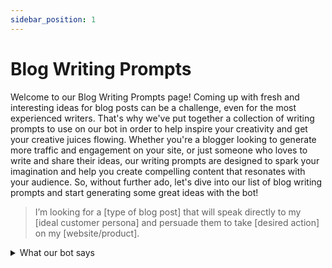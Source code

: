 ```yaml
---
sidebar_position: 1
---
```


# Blog Writing Prompts

Welcome to our Blog Writing Prompts page! Coming up with fresh and interesting ideas for blog posts can be a challenge, even for the most experienced writers. That's why we've put together a collection of writing prompts to use on our bot in order to help inspire your creativity and get your creative juices flowing. Whether you're a blogger looking to generate more traffic and engagement on your site, or just someone who loves to write and share their ideas, our writing prompts are designed to spark your imagination and help you create compelling content that resonates with your audience. So, without further ado, let's dive into our list of blog writing prompts and start generating some great ideas with the bot!


> I’m looking for a [type of blog post] that will speak directly to my [ideal customer persona] and persuade them to take [desired action] on my [website/product].
<details>
  <summary>What our bot says</summary>
  <div>
    <div>Welcome to ARVRtise, the future of marketing! Our cutting-edge technology allows you to reach your customers in a whole new way. With our immersive virtual reality and augmented reality campaigns, you can engage with your customers like never before. Our campaigns are designed to capture their attention and drive sales. Plus, our easy-to-use platform makes it simple to create and manage your campaigns. So what are you waiting for? Take your business to the next level with ARVRtise!</div>
  </div>
</details>